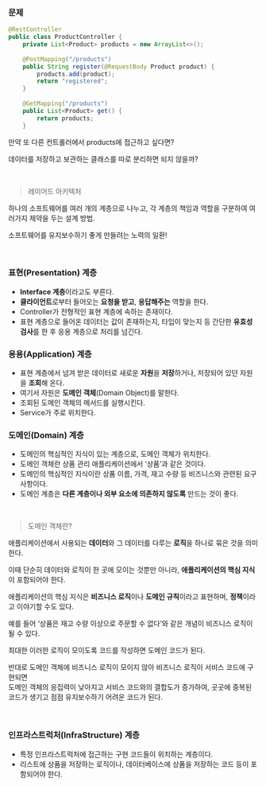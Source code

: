 ### 문제

```java
@RestController
public class ProductController {
	private List<Product> products = new ArrayList<>();
	
	@PostMapping("/products")
	public String register(@RequestBody Product product) {
		products.add(product);
		return "registered";
	}
	
	@GetMapping("/products")
	public List<Product> get() {
		return products;
	}
```

만약 또 다른 컨트롤러에서 products에 접근하고 싶다면?

데이터를 저장하고 보관하는 클래스를 따로 분리하면 되지 않을까?

<br>

> 레이어드 아키텍처
> 

하나의 소프트웨어를 여러 개의 계층으로 나누고, 각 계층의 책임과 역할을 구분하여 여러가지 제약을 두는 설계 방법.

소프트웨어를 유지보수하기 좋게 만들려는 노력의 일환!

<br>



### 표현(Presentation) 계층

- **Interface 계층**이라고도 부른다.
- **클라이언트**로부터 들어오는 **요청을 받고**, **응답해주는** 역할을 한다.
- Controller가 전형적인 표현 계층에 속하는 존재이다.
- 표현 계층으로 들어온 데이터는 값이 존재하는지, 타입이 맞는지 등 간단한 **유효성 검사**를 한 후 응용 계층으로 처리를 넘긴다.

### 응용(Application) 계층

- 표현 계층에서 넘겨 받은 데이터로 새로운 **자원**을 **저장**하거나, 저장되어 있던 자원을 **조회**해 온다.
- 여기서 자원은 **도메인 객체**(Domain Object)를 말한다.
- 조회된 도메인 객체의 메서드를 실행시킨다.
- Service가 주로 위치한다.

### 도메인(Domain) 계층

- 도메인의 핵심적인 지식이 있는 계층으로, 도메인 객체가 위치한다.
- 도메인 객체란 상품 관리 애플리케이션에서 ‘상품’과 같은 것이다.
- 도메인의 핵심적인 지식이란 상품 이름, 가격, 재고 수량 등 비즈니스와 관련된 요구사항이다.
- 도메인 계층은 **다른 계층이나 외부 요소에 의존하지 않도록** 만드는 것이 좋다.

<br>

> 도메인 객체란?
> 

애플리케이션에서 사용되는 **데이터**와 그 데이터를 다루는 **로직**을 하나로 묶은 것을 의미한다.

이때 단순히 데이터와 로직이 한 곳에 모이는 것뿐만 아니라, **애플리케이션의 핵심 지식**이 포함되어야 한다.

애플리케이션의 핵심 지식은 **비즈니스 로직**이나 **도메인 규칙**이라고 표현하며, **정책**이라고 이야기할 수도 있다.

예를 들어 ‘상품은 재고 수량 이상으로 주문할 수 없다’와 같은 개념이 비즈니스 로직이 될 수 있다.

최대한 이러한 로직이 모이도록 코드를 작성하면 도메인 코드가 된다.

반대로 도메인 객체에 비즈니스 로직이 모이지 않아 비즈니스 로직이 서비스 코드에 구현되면  
도메인 객체의 응집력이 낮아지고 서비스 코드와의 결합도가 증가하여, 곳곳에 중복된 코드가 생기고 점점 유지보수하기 어려운 코드가 된다.

<br>

### 인프라스트럭처(InfraStructure) 계층

- 특정 인프라스트럭처에 접근하는 구현 코드들이 위치하는 계층이다.
- 리스트에 상품을 저장하는 로직이나, 데이터베이스에 상품을 저장하는 코드 등이 포함되어야 한다.
